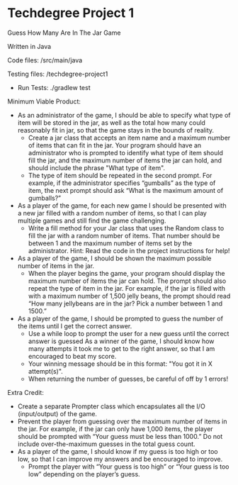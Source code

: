 # Techdegree Project 1

Guess How Many Are In The Jar Game

Written in Java

Code files: /src/main/java

Testing files: /techdegree-project1

  - Run Tests: ./gradlew test

Minimum Viable Product:
- As an administrator of the game, I should be able to specify what type of item will be stored in the jar, as well as the total how many could reasonably fit in jar, so that the game stays in the bounds of reality.
  - Create a jar class that accepts an item name and a maximum number of items that can fit in the jar. Your program should have an administrator who is prompted to identify what type of item should fill the jar, and the maximum number of items the jar can hold, and should include the phrase "What type of item".
  - The type of item should be repeated in the second prompt. For example, if the administrator specifies “gumballs” as the type of item, the next prompt should ask “What is the maximum amount of gumballs?”
- As a player of the game, for each new game I should be presented with a new jar filled with a random number of items, so that I can play multiple games and still find the game challenging.
  - Write a fill method for your Jar class that uses the Random class to fill the jar with a random number of items. That number should be between 1 and the maximum number of items set by the administrator. Hint: Read the code in the project instructions for help!
- As a player of the game, I should be shown the maximum possible number of items in the jar.
  - When the player begins the game, your program should display the maximum number of items the jar can hold. The prompt should also repeat the type of item in the jar. For example, if the jar is filled with with a maximum number of 1,500 jelly beans, the prompt should read “How many jellybeans are in the jar? Pick a number between 1 and 1500.”
- As a player of the game, I should be prompted to guess the number of the items until I get the correct answer.
  - Use a while loop to prompt the user for a new guess until the correct answer is guessed
As a winner of the game, I should know how many attempts it took me to get to the right answer, so that I am encouraged to beat my score.
  - Your winning message should be in this format: "You got it in X attempt(s)".
  - When returning the number of guesses, be careful of off by 1 errors!

Extra Credit:
- Create a separate Prompter class which encapsulates all the I/O (input/output) of the game.
- Prevent the player from guessing over the maximum number of items in the jar. For example, if the jar can only have 1,000 items, the player should be prompted with “Your guess must be less than 1000.” Do not include over-the-maximum guesses in the total guess count.
- As a player of the game, I should know if my guess is too high or too low, so that I can improve my answers and be encouraged to improve.
  - Prompt the player with “Your guess is too high” or “Your guess is too low” depending on the player’s guess.

